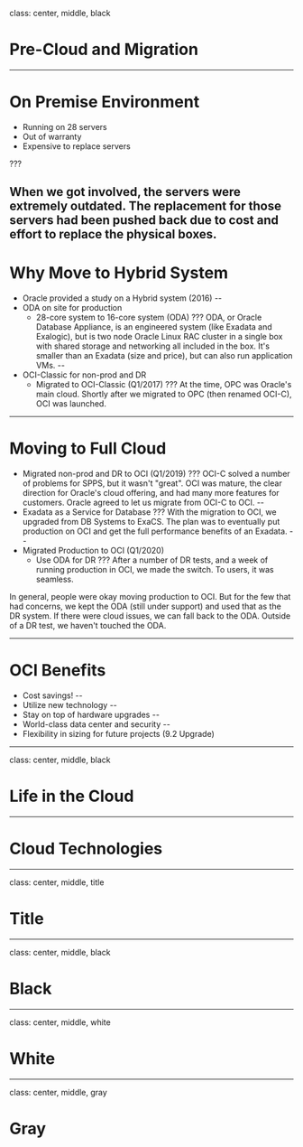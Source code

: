 class: center, middle, black

# Pre-Cloud and Migration

---
# On Premise Environment

* Running on 28 servers
* Out of warranty
* Expensive to replace servers

???

When we got involved, the servers were extremely outdated. The replacement for those servers had been pushed back due to cost and effort to replace the physical boxes. 
---

# Why Move to Hybrid System

* Oracle provided a study on a Hybrid system (2016)
--
* ODA on site for production
  * 28-core system to 16-core system (ODA)
??? 
ODA, or Oracle Database Appliance, is an engineered system (like Exadata and Exalogic), but is two node Oracle Linux RAC cluster in a single box with shared storage and networking all included in the box. It's smaller than an Exadata (size and price), but can also run application VMs.
--
* OCI-Classic for non-prod and DR
  * Migrated to OCI-Classic (Q1/2017)
???
At the time, OPC was Oracle's main cloud. Shortly after we migrated to OPC (then renamed OCI-C), OCI was launched.
---

# Moving to Full Cloud

* Migrated non-prod and DR to OCI (Q1/2019)
???
OCI-C solved a number of problems for SPPS, but it wasn't "great". OCI was mature, the clear direction for Oracle's cloud offering, and had many more features for customers. Oracle agreed to let us migrate from OCI-C to OCI.
--
* Exadata as a Service for Database
???
With the migration to OCI, we upgraded from DB Systems to ExaCS. The plan was to eventually put production on OCI and get the full performance benefits of an Exadata.
--
* Migrated Production to OCI (Q1/2020)
  * Use ODA for DR
???
After a number of DR tests, and a week of running production in OCI, we made the switch. To users, it was seamless.

In general, people were okay moving production to OCI. But for the few that had concerns, we kept the ODA (still under support) and used that as the DR system. If there were cloud issues, we can fall back to the ODA. Outside of a DR test, we haven't touched the ODA.

---

# OCI Benefits

* Cost savings!
--
* Utilize new technology
--
* Stay on top of hardware upgrades
--
* World-class data center and security
--
* Flexibility in sizing for future projects (9.2 Upgrade)

---

class: center, middle, black

# Life in the Cloud

---

# Cloud Technologies




---
class: center, middle, title
# Title
---
class: center, middle, black
# Black
---
class: center, middle, white
# White
---
class: center, middle, gray
# Gray
